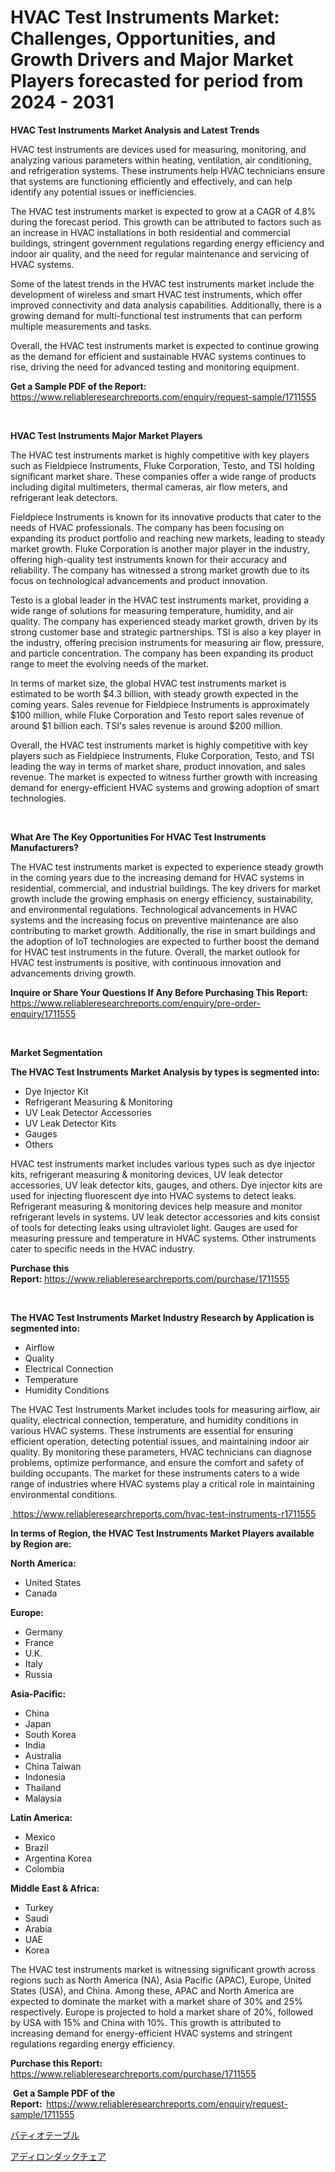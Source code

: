 <p><h1>HVAC Test Instruments Market: Challenges, Opportunities, and Growth Drivers and Major Market Players forecasted for period from 2024 - 2031</h1></p><p><strong>HVAC Test Instruments Market Analysis and Latest Trends</strong></p>
<p><p>HVAC test instruments are devices used for measuring, monitoring, and analyzing various parameters within heating, ventilation, air conditioning, and refrigeration systems. These instruments help HVAC technicians ensure that systems are functioning efficiently and effectively, and can help identify any potential issues or inefficiencies.</p><p>The HVAC test instruments market is expected to grow at a CAGR of 4.8% during the forecast period. This growth can be attributed to factors such as an increase in HVAC installations in both residential and commercial buildings, stringent government regulations regarding energy efficiency and indoor air quality, and the need for regular maintenance and servicing of HVAC systems.</p><p>Some of the latest trends in the HVAC test instruments market include the development of wireless and smart HVAC test instruments, which offer improved connectivity and data analysis capabilities. Additionally, there is a growing demand for multi-functional test instruments that can perform multiple measurements and tasks.</p><p>Overall, the HVAC test instruments market is expected to continue growing as the demand for efficient and sustainable HVAC systems continues to rise, driving the need for advanced testing and monitoring equipment.</p></p>
<p><strong>Get a Sample PDF of the Report:&nbsp;</strong> <a href="https://www.reliableresearchreports.com/enquiry/request-sample/1711555">https://www.reliableresearchreports.com/enquiry/request-sample/1711555</a></p>
<p>&nbsp;</p>
<p><strong>HVAC Test Instruments Major Market Players</strong></p>
<p><p>The HVAC test instruments market is highly competitive with key players such as Fieldpiece Instruments, Fluke Corporation, Testo, and TSI holding significant market share. These companies offer a wide range of products including digital multimeters, thermal cameras, air flow meters, and refrigerant leak detectors.</p><p>Fieldpiece Instruments is known for its innovative products that cater to the needs of HVAC professionals. The company has been focusing on expanding its product portfolio and reaching new markets, leading to steady market growth. Fluke Corporation is another major player in the industry, offering high-quality test instruments known for their accuracy and reliability. The company has witnessed a strong market growth due to its focus on technological advancements and product innovation.</p><p>Testo is a global leader in the HVAC test instruments market, providing a wide range of solutions for measuring temperature, humidity, and air quality. The company has experienced steady market growth, driven by its strong customer base and strategic partnerships. TSI is also a key player in the industry, offering precision instruments for measuring air flow, pressure, and particle concentration. The company has been expanding its product range to meet the evolving needs of the market.</p><p>In terms of market size, the global HVAC test instruments market is estimated to be worth $4.3 billion, with steady growth expected in the coming years. Sales revenue for Fieldpiece Instruments is approximately $100 million, while Fluke Corporation and Testo report sales revenue of around $1 billion each. TSI's sales revenue is around $200 million.</p><p>Overall, the HVAC test instruments market is highly competitive with key players such as Fieldpiece Instruments, Fluke Corporation, Testo, and TSI leading the way in terms of market share, product innovation, and sales revenue. The market is expected to witness further growth with increasing demand for energy-efficient HVAC systems and growing adoption of smart technologies.</p></p>
<p>&nbsp;</p>
<p><strong>What Are The Key Opportunities For HVAC Test Instruments Manufacturers?</strong></p>
<p><p>The HVAC test instruments market is expected to experience steady growth in the coming years due to the increasing demand for HVAC systems in residential, commercial, and industrial buildings. The key drivers for market growth include the growing emphasis on energy efficiency, sustainability, and environmental regulations. Technological advancements in HVAC systems and the increasing focus on preventive maintenance are also contributing to market growth. Additionally, the rise in smart buildings and the adoption of IoT technologies are expected to further boost the demand for HVAC test instruments in the future. Overall, the market outlook for HVAC test instruments is positive, with continuous innovation and advancements driving growth.</p></p>
<p><strong>Inquire or Share Your Questions If Any Before Purchasing This Report:</strong> <a href="https://www.reliableresearchreports.com/enquiry/pre-order-enquiry/1711555">https://www.reliableresearchreports.com/enquiry/pre-order-enquiry/1711555</a></p>
<p>&nbsp;</p>
<p><strong>Market Segmentation</strong></p>
<p><strong>The HVAC Test Instruments Market Analysis by types is segmented into:</strong></p>
<p><ul><li>Dye Injector Kit</li><li>Refrigerant Measuring & Monitoring</li><li>UV Leak Detector Accessories</li><li>UV Leak Detector Kits</li><li>Gauges</li><li>Others</li></ul></p>
<p><p>HVAC test instruments market includes various types such as dye injector kits, refrigerant measuring & monitoring devices, UV leak detector accessories, UV leak detector kits, gauges, and others. Dye injector kits are used for injecting fluorescent dye into HVAC systems to detect leaks. Refrigerant measuring & monitoring devices help measure and monitor refrigerant levels in systems. UV leak detector accessories and kits consist of tools for detecting leaks using ultraviolet light. Gauges are used for measuring pressure and temperature in HVAC systems. Other instruments cater to specific needs in the HVAC industry.</p></p>
<p><strong>Purchase this Report:&nbsp;</strong><a href="https://www.reliableresearchreports.com/purchase/1711555">https://www.reliableresearchreports.com/purchase/1711555</a></p>
<p>&nbsp;</p>
<p><strong>The HVAC Test Instruments Market Industry Research by Application is segmented into:</strong></p>
<p><ul><li>Airflow</li><li>Quality</li><li>Electrical Connection</li><li>Temperature</li><li>Humidity Conditions</li></ul></p>
<p><p>The HVAC Test Instruments Market includes tools for measuring airflow, air quality, electrical connection, temperature, and humidity conditions in various HVAC systems. These instruments are essential for ensuring efficient operation, detecting potential issues, and maintaining indoor air quality. By monitoring these parameters, HVAC technicians can diagnose problems, optimize performance, and ensure the comfort and safety of building occupants. The market for these instruments caters to a wide range of industries where HVAC systems play a critical role in maintaining environmental conditions.</p></p>
<p><a href="https://www.reliableresearchreports.com/hvac-test-instruments-r1711555">&nbsp;https://www.reliableresearchreports.com/hvac-test-instruments-r1711555</a></p>
<p><strong>In terms of Region, the HVAC Test Instruments Market Players available by Region are:</strong></p>
<p>
    <p> <strong> North America: </strong>
        <ul>
            <li>United States</li>
            <li>Canada</li>
        </ul>
        </p> 
    <p> <strong> Europe: </strong>
        <ul>
            <li>Germany</li>
            <li>France</li>
            <li>U.K.</li>
            <li>Italy</li>
            <li>Russia</li>
        </ul>
        </p> 
    <p> <strong> Asia-Pacific: </strong>
        <ul>
            <li>China</li>
            <li>Japan</li>
            <li>South Korea</li>
            <li>India</li>
            <li>Australia</li>
            <li>China Taiwan</li>
            <li>Indonesia</li>
            <li>Thailand</li>
            <li>Malaysia</li>
        </ul>
        </p> 
    <p> <strong> Latin America: </strong>
        <ul>
            <li>Mexico</li>
            <li>Brazil</li>
            <li>Argentina Korea</li>
            <li>Colombia</li>
        </ul>
        </p> 
    <p> <strong> Middle East & Africa: </strong>
        <ul>
            <li>Turkey</li>
            <li>Saudi</li>
            <li>Arabia</li>
            <li>UAE</li>
            <li>Korea</li>
        </ul>
    </p>
    </p>
<p><p>The HVAC test instruments market is witnessing significant growth across regions such as North America (NA), Asia Pacific (APAC), Europe, United States (USA), and China. Among these, APAC and North America are expected to dominate the market with a market share of 30% and 25% respectively. Europe is projected to hold a market share of 20%, followed by USA with 15% and China with 10%. This growth is attributed to increasing demand for energy-efficient HVAC systems and stringent regulations regarding energy efficiency.</p></p>
<p><strong>Purchase this Report: </strong><a href="https://www.reliableresearchreports.com/purchase/1711555">https://www.reliableresearchreports.com/purchase/1711555</a></p>
<p>&nbsp;<strong>Get a Sample PDF of the Report:&nbsp;&nbsp;</strong><a href="https://www.reliableresearchreports.com/enquiry/request-sample/1711555">https://www.reliableresearchreports.com/enquiry/request-sample/1711555</a></p>
<p><strong></strong></p>
<p><p><a href="https://github.com/RudySimonis2023/Market-Research-Report-List-1/blob/main/566282149913.md">パティオテーブル</a></p><p><a href="https://github.com/mm14022023/Market-Research-Report-List-1/blob/main/642301449912.md">アディロンダックチェア</a></p></p>